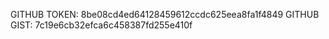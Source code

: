 GITHUB TOKEN: 8be08cd4ed64128459612ccdc625eea8fa1f4849
GITHUB GIST: 7c19e6cb32efca6c458387fd255e410f